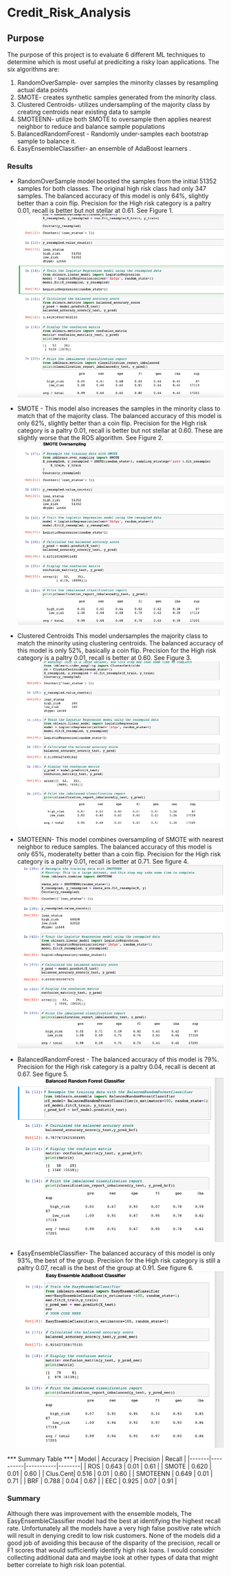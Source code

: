 # Credit_Risk_Analysis

## Purpose
The purpose of this project is to evaluate 6 different ML techniques to determine which is most useful at prediciting a risky loan applications.  The six algorithms are:

1. RandomOverSample- over samples the minority classes by resampling actual data points
2. SMOTE- creates synthetic samples generated from the minority class.
3. Clustered Centroids- utilizes undersampling of the majority class by creating centroids near existing data to sample
4. SMOTEENN- utilize both SMOTE to oversample then applies nearest neighbor to reduce and balance sample populations
5. BalancedRandomForest - Randomly under-samples each bootstrap sample to balance it.
6. EasyEnsembleClassifier- an ensemble of AdaBoost learners .

### Results

- RandomOverSample model boosted the samples from the initial 51352 samples for both classes.  The original high risk class had only 347 samples.  The balanced accuracy of this model is only 64%, slightly better than a coin flip.  Precision for the High risk category is a paltry 0.01, recall is better but not stellar at 0.61.  See Figure 1.
![Figure 1](Module-17-Challenge-Resources/figures/figure_1.png)


- SMOTE - This model also increases the samples in the minority class to match that of the majority class.  The balanced accuracy of this model is only 62%, slightly better than a coin flip.  Precision for the High risk category is a paltry 0.01, recall is better but not stellar at 0.60.  These are slightly worse that the ROS algorithm.  See Figure 2. 
![Figure 2](Module-17-Challenge-Resources/figures/figure_2.png)


- Clustered Centroids This model undersamples the majority class to match the minority using clustering centroids. The balanced accuracy of this model is only 52%, basically a coin flip.  Precision for the High risk category is a paltry 0.01, recall is better at 0.60.  See Figure 3.
![Figure 3](Module-17-Challenge-Resources/figures/figure_3.png)


- SMOTEENN- This model combines oversampling of SMOTE with nearest neighbor to reduce samples.  The balanced accuracy of this model is only 65%, moderatelty better than a coin flip.  Precision for the High risk category is a paltry 0.01, recall is better at 0.71.  See figure 4.
![Figure 4](Module-17-Challenge-Resources/figures/figure_4.png)


- BalancedRandomForest - The balanced accuracy of this model is 79%.  Precision for the High risk category is a paltry 0.04, recall is decent at 0.67. See figure 5.
![Figure 5](Module-17-Challenge-Resources/figures/figure_5.png)


- EasyEnsembleClassifier- The balanced accuracy of this model is only 93%, the best of the group.  Precision for the High risk category is still a paltry 0.07, recall is the best of the group at 0.91.  See figure 6.
![Figure 6](Module-17-Challenge-Resources/figures/figure_6.png)

*** Summary Table ***
| Model | Accuracy | Precision | Recall |
|-------|----------|-----------|--------|
| ROS   | 0.643 | 0.01 | 0.61 |
| SMOTE | 0.620 | 0.01 | 0.60 |
| Clus.Cent| 0.516 | 0.01 | 0.60 |
| SMOTEENN | 0.649 | 0.01 | 0.71 |
| BRF | 0.788 | 0.04 | 0.67 |
| EEC | 0.925 | 0.07 | 0.91 |
### Summary

Although there was improvement with the ensemble models, The EasyEnsembleClassifier model had the best at identifying the highest recall rate.   Unfortunately all the models have a very high false positive rate which will result in denying credit to low risk customers.  None of the models did a good job of avoiding this because of the disparity of the precision, recall or F1 scores that would sufficiently identify high risk loans.  I would consider collecting additional data and maybe look at other types of data that might better correlate to high risk loan potential.